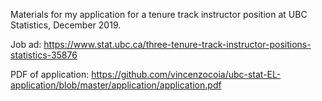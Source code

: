 Materials for my application for a tenure track instructor position at UBC Statistics, December 2019.

Job ad: https://www.stat.ubc.ca/three-tenure-track-instructor-positions-statistics-35876

PDF of application: https://github.com/vincenzocoia/ubc-stat-EL-application/blob/master/application/application.pdf
